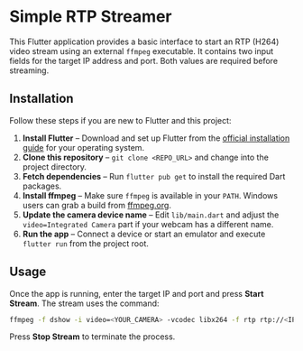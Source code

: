 # Simple RTP Streamer

This Flutter application provides a basic interface to start an RTP (H264) video stream using an external `ffmpeg` executable. It contains two input fields for the target IP address and port. Both values are required before streaming.

## Installation

Follow these steps if you are new to Flutter and this project:

1. **Install Flutter** – Download and set up Flutter from the [official installation guide](https://flutter.dev/docs/get-started/install) for your operating system.
2. **Clone this repository** – `git clone <REPO_URL>` and change into the project directory.
3. **Fetch dependencies** – Run `flutter pub get` to install the required Dart packages.
4. **Install ffmpeg** – Make sure `ffmpeg` is available in your `PATH`. Windows users can grab a build from [ffmpeg.org](https://ffmpeg.org/download.html).
5. **Update the camera device name** – Edit `lib/main.dart` and adjust the `video=Integrated Camera` part if your webcam has a different name.
6. **Run the app** – Connect a device or start an emulator and execute `flutter run` from the project root.

## Usage

Once the app is running, enter the target IP and port and press **Start Stream**. The stream uses the command:

```bash
ffmpeg -f dshow -i video=<YOUR_CAMERA> -vcodec libx264 -f rtp rtp://<IP>:<PORT>
```

Press **Stop Stream** to terminate the process.
